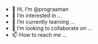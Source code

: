- 👋 Hi, I’m @prograaman
- 👀 I’m interested in ...
- 🌱 I’m currently learning ...
- 💞️ I’m looking to collaborate on ...
- 📫 How to reach me ...

<!---
prograaman/prograaman is a ✨ special ✨ repository because its `README.md` (this file) appears on your GitHub profile.
You can click the Preview link to take a look at your changes.
--->
